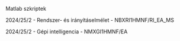 Matlab szkriptek

2024/25/2 - Rendszer- és irányításelmélet - NBXRI1HMNF/RI_EA_MS

2024/25/2 - Gépi intelligencia - NMXGI1HMNF/EA
